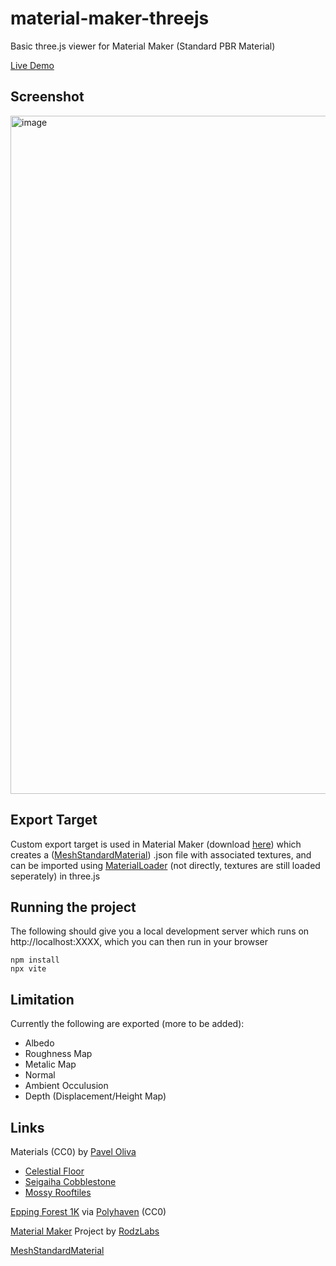 # material-maker-threejs


Basic three.js viewer for Material Maker (Standard PBR Material)

[Live Demo](https://williamchange.github.io/projects/mmthreejs/)

## Screenshot
<img width="1085" alt="image" src="https://github.com/user-attachments/assets/79953e0e-1a46-4eb9-ad80-fe788863b47e" />

## Export Target
Custom export target is used in Material Maker (download [here](https://raw.githubusercontent.com/williamchange/material-maker-threejs/refs/heads/master/mm_target/meshstandardmat.mme)) which creates a ([MeshStandardMaterial](https://threejs.org/docs/#api/en/materials/MeshStandardMaterial)) .json file with associated textures, and can be imported using [MaterialLoader](https://threejs.org/docs/#api/en/loaders/MaterialLoader) (not directly, textures are still loaded seperately) in three.js

## Running the project

The following should give you a local development server which runs on http://localhost:XXXX, which you can then run in your browser

```text
npm install
npx vite
```

## Limitation

Currently the following are exported (more to be added):
- Albedo
- Roughness Map
- Metalic Map
- Normal
- Ambient Occulusion
- Depth (Displacement/Height Map)

## Links

Materials (CC0) by [Pavel Oliva](https://x.com/pavel_Oliva)
- [Celestial Floor](https://materialmaker.org/material?id=751)
- [Seigaiha Cobblestone](https://materialmaker.org/material?id=982)
- [Mossy Rooftiles](https://materialmaker.org/material?id=1088)

[Epping Forest 1K](https://polyhaven.com/a/epping_forest_01) via [Polyhaven](https://dev.polyhaven.com/) (CC0)

[Material Maker](https://github.com/RodZill4/material-maker/) Project by [RodzLabs](https://github.com/RodZill4)

[MeshStandardMaterial](https://threejs.org/docs/#api/en/materials/MeshStandardMaterial)